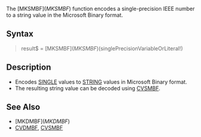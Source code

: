 The [MKSMBF$](MKSMBF$) function encodes a single-precision IEEE number to a string value in the Microsoft Binary format.


## Syntax

>  result$ = [MKSMBF$](MKSMBF$)(singlePrecisionVariableOrLiteral!)


## Description

* Encodes [SINGLE](SINGLE) values to [STRING](STRING) values in Microsoft Binary format.
* The resulting string value can be decoded using [CVSMBF](CVSMBF).


## See Also

* [MKDMBF$](MKDMBF$)
* [CVDMBF](CVDMBF), [CVSMBF](CVSMBF)





